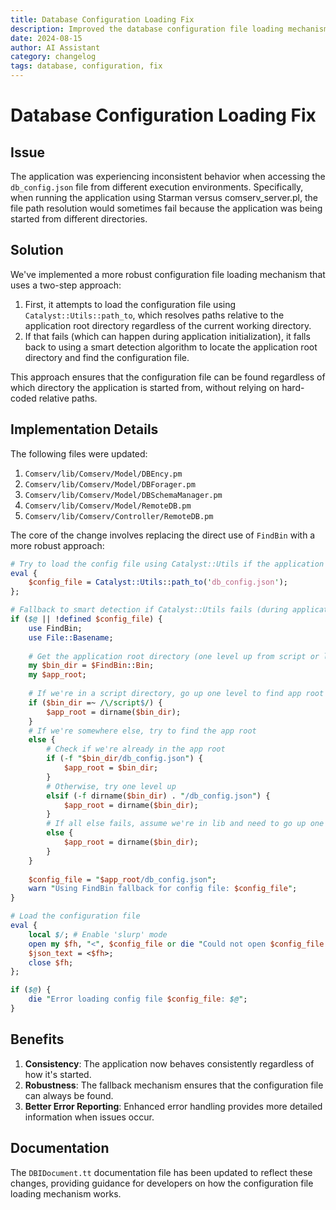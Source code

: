 ```yaml
---
title: Database Configuration Loading Fix
description: Improved the database configuration file loading mechanism to work consistently across different execution environments.
date: 2024-08-15
author: AI Assistant
category: changelog
tags: database, configuration, fix
---
```


# Database Configuration Loading Fix

## Issue
The application was experiencing inconsistent behavior when accessing the `db_config.json` file from different execution environments. Specifically, when running the application using Starman versus comserv_server.pl, the file path resolution would sometimes fail because the application was being started from different directories.

## Solution
We've implemented a more robust configuration file loading mechanism that uses a two-step approach:

1. First, it attempts to load the configuration file using `Catalyst::Utils::path_to`, which resolves paths relative to the application root directory regardless of the current working directory.
2. If that fails (which can happen during application initialization), it falls back to using a smart detection algorithm to locate the application root directory and find the configuration file.

This approach ensures that the configuration file can be found regardless of which directory the application is started from, without relying on hard-coded relative paths.

## Implementation Details

The following files were updated:

1. `Comserv/lib/Comserv/Model/DBEncy.pm`
2. `Comserv/lib/Comserv/Model/DBForager.pm`
3. `Comserv/lib/Comserv/Model/DBSchemaManager.pm`
4. `Comserv/lib/Comserv/Model/RemoteDB.pm`
5. `Comserv/lib/Comserv/Controller/RemoteDB.pm`

The core of the change involves replacing the direct use of `FindBin` with a more robust approach:

```perl
# Try to load the config file using Catalyst::Utils if the application is initialized
eval {
    $config_file = Catalyst::Utils::path_to('db_config.json');
};

# Fallback to smart detection if Catalyst::Utils fails (during application initialization)
if ($@ || !defined $config_file) {
    use FindBin;
    use File::Basename;
    
    # Get the application root directory (one level up from script or lib)
    my $bin_dir = $FindBin::Bin;
    my $app_root;
    
    # If we're in a script directory, go up one level to find app root
    if ($bin_dir =~ /\/script$/) {
        $app_root = dirname($bin_dir);
    }
    # If we're somewhere else, try to find the app root
    else {
        # Check if we're already in the app root
        if (-f "$bin_dir/db_config.json") {
            $app_root = $bin_dir;
        }
        # Otherwise, try one level up
        elsif (-f dirname($bin_dir) . "/db_config.json") {
            $app_root = dirname($bin_dir);
        }
        # If all else fails, assume we're in lib and need to go up one level
        else {
            $app_root = dirname($bin_dir);
        }
    }
    
    $config_file = "$app_root/db_config.json";
    warn "Using FindBin fallback for config file: $config_file";
}

# Load the configuration file
eval {
    local $/; # Enable 'slurp' mode
    open my $fh, "<", $config_file or die "Could not open $config_file: $!";
    $json_text = <$fh>;
    close $fh;
};

if ($@) {
    die "Error loading config file $config_file: $@";
}
```

## Benefits

1. **Consistency**: The application now behaves consistently regardless of how it's started.
2. **Robustness**: The fallback mechanism ensures that the configuration file can always be found.
3. **Better Error Reporting**: Enhanced error handling provides more detailed information when issues occur.

## Documentation

The `DBIDocument.tt` documentation file has been updated to reflect these changes, providing guidance for developers on how the configuration file loading mechanism works.